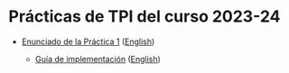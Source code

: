 # Prácticas de TPI del curso 2023-24

- [Enunciado de la Práctica 1](./enunciados/practica1/practica1.md) ([English](./enunciados/practica1/practica1_en.md))
    
    - [Guía de implementación](./enunciados/practica1/GuiaImplementacion.md) ([English](./enunciados/practica1/GuiaImplementacion_en.md))